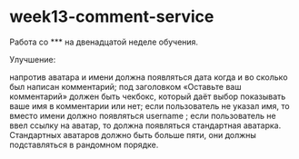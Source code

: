 # week13-comment-service
 Работа со *** на двенадцатой неделе обучения.
 
Улучшение:

напротив аватара и имени должна появляться дата когда и во сколько был написан комментарий;
под заголовком «Оставьте ваш комментарий» должен быть чекбокс, который даёт выбор показывать ваше имя в комментарии или нет;
если пользователь не указал имя, то вместо имени должно появляться username ;
если пользователь не ввел ссылку на аватар, то должна появляться стандартная аватарка. Стандартных аватаров должно быть больше пяти, они должны подставляться в рандомном порядке.

